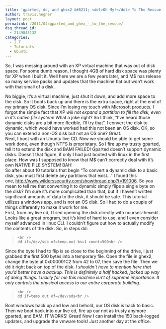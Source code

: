```yaml
---
title: 'gparted, dd, and ghex2 &#8211; <del>Oh My!</del> To The Rescue!'
author: travis.hegner
layout: post
permalink: /2011/04/gparted_and_ghex_-_to_the_rescue/
dsq_thread_id:
  - 2149845132
categories:
  - I.T.
  - Tutorials
  - Ubuntu
---
```

So, I was messing around with an XP virtual machine that was out of disk space. For some dumb reason, I thought 4GB of hard disk space was plenty for XP when I built it. Well here we are a few years later, and M$ has release so many service packs and updates that the machine flat out won&#8217;t work with that small of a disk. 

<div>
</div>

<div>
  No biggie, it&#8217;s a virtual machine, just shut it down, and add more space to the disk. So it boots back up and there is the extra space, right at the end of my primary OS disk. Since I&#8217;m losing my touch with Microsoft products, I forgot the simple fact that XP <em>will not expand a partition to fill the disk, even in it&#8217;s native file system!</em>&nbsp;What a joke right? So I think, &#8220;I&#8217;ve heard those dynamic disks are a bit more flexible, I&#8217;ll try that&#8221;. I convert the disk to dynamic, which would have worked had this not been an OS disk. OK, so you can extend a non-OS disk but not an OS one? Great.
</div>

<div>
</div>

<div>
  Next, I boot with an Ubuntu live CD. Now we should be able to get some work done, even though NTFS is proprietary. So I fire up my trusty gparted, tell it to extend the disk and BAM! FAILED! Gparted doesn&#8217;t support dynamic disks. Doesn&#8217;t that figure, if only I had just booted with linux in the first place. How was I supposed to know that M$ can&#8217;t correctly deal with it&#8217;s own NATIVE FILE SYSTEM! BAH!
</div>

<div>
</div>

<div>
  So after about 10 tutorials that begin &#8220;To convert a dynamic disk to a basic disk, you must first delete any partitions that exist&#8230;&#8221; I found this one,&nbsp;<a href="http://www.wilderssecurity.com/showthread.php?t=191006">http://www.wilderssecurity.com/showthread.php?t=191006</a>. So you mean to tell me that converting it to dynamic simply flips a single byte on the disk? I&#8217;m sure it&#8217;s more complicated than that, but if I haven&#8217;t written significant amounts of data to the disk, it should be safe. This tutorial utilizes a windows app, and is not an OS disk. So I had to do a couple of things differently to make it work for me.
</div>

<div>
</div>

<div>
  First, from my live cd, I tried opening the disk directly with ncurses-hexedit. Looks like a great program, but it&#8217;s kind of hard to use, and I even consider myself advanced in linux CLI. I couldn&#8217;t figure out how to actually modify the contents of the disk. So, in steps dd:
</div>

<div>
  </p> 
  
  <blockquote class="code">
    <p>
      <code>&lt;br />
dd if=/dev/sda of=temp.out bs=1 count=500&lt;br />
</code>
    </p>
  </blockquote>
</div>

Since the byte I had to flip is so close to the beginning of the drive, I just grabbed the first 500 bytes into a temporary file. Open the file in ghex2, change the byte at 0x000001C2 from 42 to 07, then save the file. Then we dd it right back on top of the disk. *I shouldn&#8217;t have to mention here that you&#8217;d better have a backup. This is definitely a half hacked, jacked up way of doing things. Luckily for me this machine isn&#8217;t of supreme importance. It only controls the physical access to our entire corporate building.*

<meta http-equiv="content-type" content="text/html; charset=utf-8" />

<meta http-equiv="content-type" content="text/html; charset=utf-8" />

<div>
</div>

<blockquote class="code">
  <p>
    <code>&lt;br />
dd if=temp.out of=/dev/sda&lt;br />
</code>
  </p>
</blockquote>

<div>
  Boot windows back up and low and behold, our OS disk is back to basic. Then we boot back into our live cd, fire up our not as trusty anymore gparted, and BAM, IT WORKS! Great! Now I can install the 150 back-logged updates, and upgrade the vmware tools! Just another day at the office.
</div>